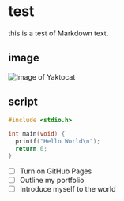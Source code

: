 # test

this is a test of Markdown text.

## image

![Image of Yaktocat](https://octodex.github.com/images/yaktocat.png)

## script

```c
#include <stdio.h>

int main(void) {
  printf("Hello World\n");
  return 0;
}

```

- [ ] Turn on GitHub Pages
- [ ] Outline my portfolio
- [ ] Introduce myself to the world
